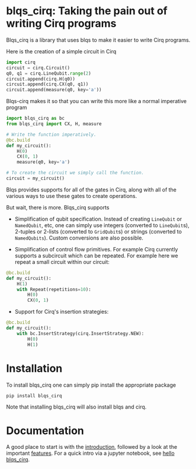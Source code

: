 # blqs_cirq: Taking the pain out of writing Cirq programs

Blqs_cirq is a library that uses blqs to make it easier to write Cirq programs.

Here is the creation of a simple circuit in Cirq
```python
import cirq
circuit = cirq.Circuit()
q0, q1 = cirq.LineQubit.range(2)
circuit.append(cirq.H(q0))
circuit.append(cirq.CX(q0, q1))
circuit.append(measure(q0, key='a'))
```
Blqs-cirq makes it so that you can write this more like a normal imperative
program
```python
import blqs_cirq as bc
from blqs_cirq import CX, H, measure

# Write the function imperatively.
@bc.build
def my_circuit():
    H(0)
    CX(0, 1)
    measure(q0, key='a')

# To create the circuit we simply call the function.
circuit = my_circuit()
```

Blqs provides supports for all of the gates in Cirq, along with all of the various ways to use
these gates to create operations.

But wait, there is more.  Blqs_cirq supports

* Simplification of qubit specification.  Instead of creating `LineQubit` or `NamedQubit`, etc,
one can simply use integers (converted to `LineQubit`s), 2-tuples or 2-lists (converted to
`GridQubit`s) or strings (converted to `NamedQubits`). Custom conversions are also possible.

* Simplification of control flow primitives. For example Cirq currently supports a subcircuit
which can be repeated. For example here we repeat a small circuit within our circuit:
```python
@bc.build
def my_circuit():
    H(1)
    with Repeat(repetitions=10):
        H(0)
        CX(0, 1)
```

* Support for Cirq's insertion strategies:
```python
@bc.build
def my_circuit():
    with bc.InsertStrategy(cirq.InsertStrategy.NEW):
        H(0)
        H(1)
```

# Installation

To install blqs_cirq one can simply pip install the appropriate package
```
pip install blqs_cirq
```
Note that installing blqs_cirq will also install blqs and cirq.

# Documentation

A good place to start is with the [introduction](docs/intro.md), followed by a look
at the important [features](docs/features.md). For a quick intro via a jupyter notebook,
see [hello blqs_cirq](hello_blqs_cirq.ipynb).

